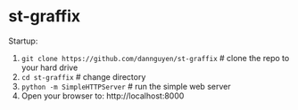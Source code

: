 st-graffix
==========


Startup:

1. `git clone https://github.com/dannguyen/st-graffix`   # clone the repo to your hard drive
2. `cd st-graffix`                  # change directory
3. `python -m SimpleHTTPServer`     # run the simple web server
4. Open your browser to: http://localhost:8000


